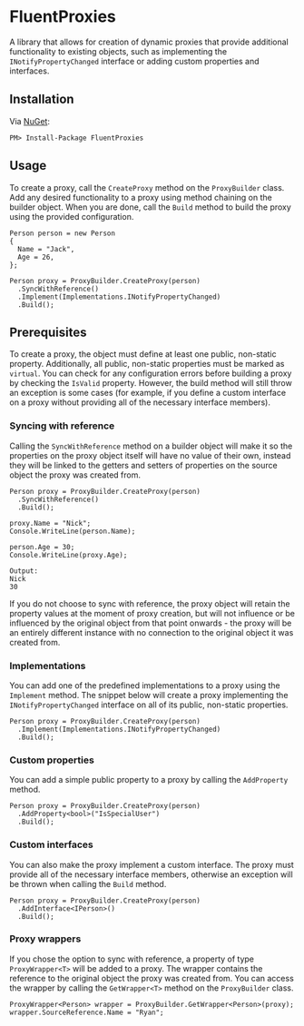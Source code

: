 # FluentProxies

A library that allows for creation of dynamic proxies that provide additional functionality to existing objects, such as implementing the ```INotifyPropertyChanged``` interface or adding custom properties and interfaces.

## Installation

Via [NuGet](https://www.nuget.org/packages/FluentProxies/1.0.0):
```
PM> Install-Package FluentProxies
```

## Usage

To create a proxy, call the ```CreateProxy``` method on the ```ProxyBuilder``` class. Add any desired functionality to a proxy using method chaining on the builder object. When you are done, call the ```Build``` method to build the proxy using the provided configuration.

```
Person person = new Person
{
  Name = "Jack",
  Age = 26,
};

Person proxy = ProxyBuilder.CreateProxy(person)
  .SyncWithReference()
  .Implement(Implementations.INotifyPropertyChanged)
  .Build();
```

## Prerequisites

To create a proxy, the object must define at least one public, non-static property. Additionally, all public, non-static properties must be marked as ```virtual```. You can check for any configuration errors before building a proxy by checking the ```IsValid``` property. However, the build method will still throw an exception is some cases (for example, if you define a custom interface on a proxy without providing all of the necessary interface members).

### Syncing with reference

Calling the ```SyncWithReference``` method on a builder object will make it so the properties on the proxy object itself will have no value of their own, instead they will be linked to the getters and setters of properties on the source object the proxy was created from.

```
Person proxy = ProxyBuilder.CreateProxy(person)
  .SyncWithReference()
  .Build();
  
proxy.Name = "Nick";
Console.WriteLine(person.Name);

person.Age = 30;
Console.WriteLine(proxy.Age);

Output:
Nick
30
```

If you do not choose to sync with reference, the proxy object will retain the property values at the moment of proxy creation, but will not influence or be influenced by the original object from that point onwards - the proxy will be an entirely different instance with no connection to the original object it was created from.

### Implementations

You can add one of the predefined implementations to a proxy using the ```Implement``` method. The snippet below will create a proxy implementing the ```INotifyPropertyChanged``` interface on all of its public, non-static properties.

```
Person proxy = ProxyBuilder.CreateProxy(person)
  .Implement(Implementations.INotifyPropertyChanged)
  .Build();
```

### Custom properties

You can add a simple public property to a proxy by calling the ```AddProperty``` method.

```
Person proxy = ProxyBuilder.CreateProxy(person)
  .AddProperty<bool>("IsSpecialUser")
  .Build();
```

### Custom interfaces

You can also make the proxy implement a custom interface. The proxy must provide all of the necessary interface members, otherwise an exception will be thrown when calling the ```Build``` method.

```
Person proxy = ProxyBuilder.CreateProxy(person)
  .AddInterface<IPerson>()
  .Build();
```

### Proxy wrappers

If you chose the option to sync with reference, a property of type ```ProxyWrapper<T>``` will be added to a proxy. The wrapper contains the reference to the original object the proxy was created from. You can access the wrapper by calling the ```GetWrapper<T>``` method on the ```ProxyBuilder``` class.

```
ProxyWrapper<Person> wrapper = ProxyBuilder.GetWrapper<Person>(proxy);
wrapper.SourceReference.Name = "Ryan";
```
